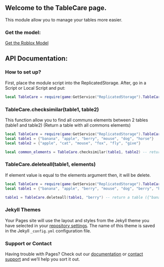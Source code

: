 ## Welcome to the TableCare page.

This module allow you to manage your tables more easier.

### Get the model:
[Get the Roblox Model](https://www.roblox.com/library/7879906070/TableCare)

## API Documentation:
### How to set up?

First, place the module script into the ReplicatedStorage. After, go in a Script or Local Script and put:
```lua
local TableCare = require(game:GetService("ReplicatedStorage").TableCare) -- or: require(game.ReplicatedStorage.TableCare)
```

### TableCare.checksimilar(table1, table2)
This function allow you to find all communs elements between 2 tables (table1 and table2) (Return a table with all commons elements)
```lua
local TableCare = require(game:GetService("ReplicatedStorage").TableCare) -- or: require(game.ReplicatedStorage.TableCare)
local table1 = {"banana", "apple", "berry", "mouse", "dog", "horse"}
local table2 = {"apple", "cat", "mouse", "fox", "fly", "give"}

local common_elements = TableCare.checksimilar(table1, table2) -- return a table.
```

### TableCare.deleteall(table1, elements)
If element value is equal to the elements argument then, it will be delete.
```lua
local TableCare = require(game:GetService("ReplicatedStorage").TableCare) -- or: require(game.ReplicatedStorage.TableCare)
local table1 = {"banana", "apple", "berry", "mouse", "dog", "berry", "horse", "berry"}

table1 = TableCare.deleteall(table1, "berry") -- return a table ({"banana", "apple", "mouse", "dog", "horse"})
```

### Jekyll Themes

Your Pages site will use the layout and styles from the Jekyll theme you have selected in your [repository settings](https://github.com/FlysenDeveloppement/TableCare/settings/pages). The name of this theme is saved in the Jekyll `_config.yml` configuration file.

### Support or Contact

Having trouble with Pages? Check out our [documentation](https://docs.github.com/categories/github-pages-basics/) or [contact support](https://support.github.com/contact) and we’ll help you sort it out.
